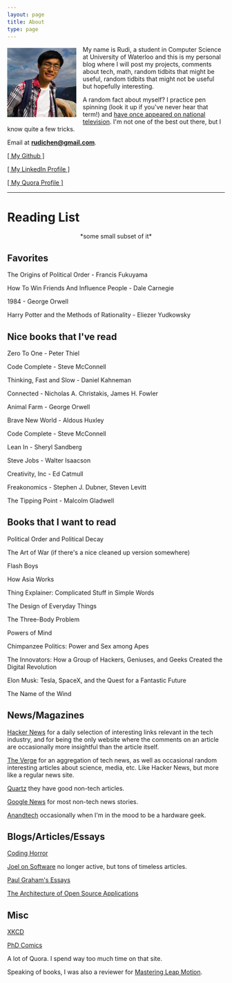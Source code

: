 ```yaml
---
layout: page
title: About
type: page
---
```

<a style="float: left; margin: 5px 15px 0px 0px;" href="/images/profile_pic.jpg"><img src="/images/profile_pic.jpg" width="160" /></a>
<p>My name is Rudi, a student in Computer Science at University of Waterloo and this is my personal blog where I will post my projects, comments about tech, math, random tidbits that might be useful, random tidbits that might not be useful but hopefully interesting.</p>

A random fact about myself? I practice pen spinning (look it up if you've never hear that term!) and [have once appeared on national television](http://www.youtube.com/watch?v=K5SxsDS0fHk). I'm not one of the best out there, but I know quite a few tricks.

Email at **rudichen@gmail.com**.

<a href="https://github.com/rudi-c" target="_blank">[ My Github ]</a>

<a href="http://www.linkedin.com/in/rudichen" target="_blank">[ My LinkedIn Profile ]</a>

<a href="http://www.quora.com/Rudi-Chen" target="_blank">[ My Quora Profile ]</a>

--------------------------------------------------------------------------------

Reading List
============
<center>*some small subset of it*</center>

Favorites
---------

The Origins of Political Order - Francis Fukuyama

How To Win Friends And Influence People - Dale Carnegie

1984 - George Orwell

Harry Potter and the Methods of Rationality - Eliezer Yudkowsky

Nice books that I've read
--------------------

Zero To One - Peter Thiel

Code Complete - Steve McConnell

Thinking, Fast and Slow - Daniel Kahneman

Connected - Nicholas A. Christakis, James H. Fowler

Animal Farm - George Orwell

Brave New World - Aldous Huxley

Code Complete - Steve McConnell

Lean In - Sheryl Sandberg

Steve Jobs - Walter Isaacson

Creativity, Inc - Ed Catmull

Freakonomics - Stephen J. Dubner, Steven Levitt

The Tipping Point - Malcolm Gladwell

Books that I want to read
-------------------------

Political Order and Political Decay

The Art of War (if there's a nice cleaned up version somewhere)

Flash Boys

How Asia Works

Thing Explainer: Complicated Stuff in Simple Words

The Design of Everyday Things

The Three-Body Problem

Powers of Mind

Chimpanzee Politics: Power and Sex among Apes

The Innovators: How a Group of Hackers, Geniuses, and Geeks Created the Digital Revolution

Elon Musk: Tesla, SpaceX, and the Quest for a Fantastic Future

The Name of the Wind

News/Magazines
--------------

[Hacker News](https://news.ycombinator.com/) for a daily selection of interesting links relevant in the tech industry, and for being the only website where the comments on an article are occasionally more insightful than the article itself.

[The Verge](http://theverge.com/) for an aggregation of tech news, as well as occasional random interesting articles about science, media, etc. Like Hacker News, but more like a regular news site.

[Quartz](http://qz.com/) they have good non-tech articles.

[Google News](https://news.google.com/) for most non-tech news stories.

[Anandtech](http://www.anandtech.com/) occasionally when I'm in the mood to be a hardware geek.

Blogs/Articles/Essays
---------------------

[Coding Horror](http://blog.codinghorror.com/)

[Joel on Software](http://www.joelonsoftware.com/) no longer active, but tons of timeless articles.

[Paul Graham's Essays](http://www.paulgraham.com/articles.html)

[The Architecture of Open Source Applications](http://aosabook.org/en/index.html)

Misc
----

[XKCD](http://xkcd.com/)

[PhD Comics](http://phdcomics.com/comics.php)

A lot of Quora. I spend way too much time on that site.

Speaking of books, I was also a reviewer for [Mastering Leap Motion](http://www.amazon.com/Mastering-Leap-Motion-Brandon-Sanders/dp/1783551399).
